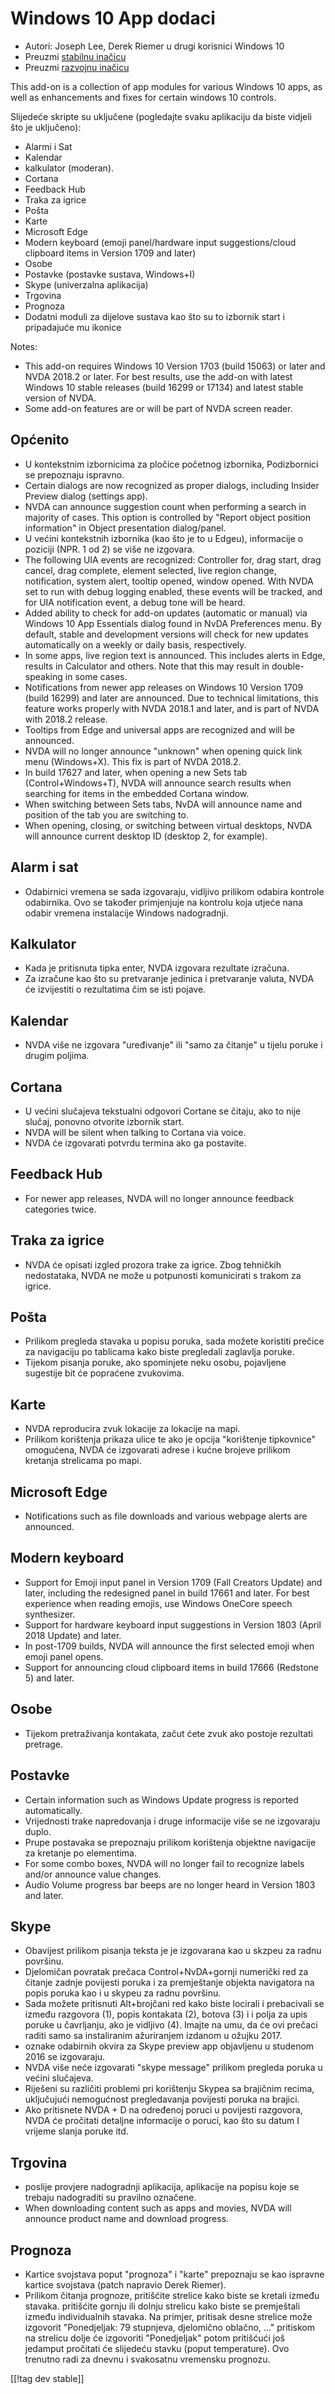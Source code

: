 # Windows 10 App dodaci #

* Autori: Joseph Lee, Derek Riemer u drugi korisnici Windows 10
* Preuzmi [stabilnu inačicu][1]
* Preuzmi [razvojnu inačicu][2]

This add-on is a collection of app modules for various Windows 10 apps, as
well as enhancements and fixes for certain windows 10 controls.

Slijedeće skripte su uključene (pogledajte svaku aplikaciju da biste vidjeli
što je uključeno):

* Alarmi i Sat
* Kalendar
* kalkulator (moderan).
* Cortana
* Feedback Hub
* Traka za igrice
* Pošta
* Karte
* Microsoft Edge
* Modern keyboard (emoji panel/hardware input suggestions/cloud clipboard
  items in Version 1709 and later)
* Osobe
* Postavke (postavke sustava, Windows+I)
* Skype (univerzalna aplikacija)
* Trgovina
* Prognoza
* Dodatni moduli za dijelove sustava kao što su to izbornik start i
  pripadajuće mu ikonice

Notes:

* This add-on requires Windows 10 Version 1703 (build 15063) or later and
  NVDA 2018.2 or later. For best results, use the add-on with latest Windows
  10 stable releases (build 16299 or 17134) and latest stable version of
  NVDA.
* Some add-on features are or will be part of NVDA screen reader.

## Općenito

* U kontekstnim izbornicima za pločice početnog izbornika, Podizbornici se
  prepoznaju ispravno.
* Certain dialogs are now recognized as proper dialogs, including Insider
  Preview dialog (settings app).
* NVDA can announce suggestion count when performing a search in majority of
  cases. This option is controlled by "Report object position information"
  in Object presentation dialog/panel.
* U većini kontekstnih izbornika (kao što je to u Edgeu), informacije o
  poziciji (NPR. 1 od 2) se više ne izgovara.
* The following UIA events are recognized: Controller for, drag start, drag
  cancel, drag complete, element selected, live region change, notification,
  system alert, tooltip opened, window opened. With NVDA set to run with
  debug logging enabled, these events will be tracked, and for UIA
  notification event, a debug tone will be heard.
* Added ability to check for add-on updates (automatic or manual) via
  Windows 10 App Essentials dialog found in NvDA Preferences menu. By
  default, stable and development versions will check for new updates
  automatically on a weekly or daily basis, respectively.
* In some apps, live region text is announced. This includes alerts in Edge,
  results in Calculator and others. Note that this may result in
  double-speaking in some cases.
* Notifications from newer app releases on Windows 10 Version 1709 (build
  16299) and later are announced. Due to technical limitations, this feature
  works properly with NVDA 2018.1 and later, and is part of NVDA with 2018.2
  release.
* Tooltips from Edge and universal apps are recognized and will be
  announced.
* NVDA will no longer announce "unknown" when opening quick link menu
  (Windows+X). This fix is part of NVDA 2018.2.
* In build 17627 and later, when opening a new Sets tab (Control+Windows+T),
  NVDA will announce search results when searching for items in the embedded
  Cortana window.
* When switching between Sets tabs, NvDA will announce name and position of
  the tab you are switching to.
* When opening, closing, or switching between virtual desktops, NVDA will
  announce current desktop ID (desktop 2, for example).

## Alarm i sat

* Odabirnici vremena se sada izgovaraju, vidljivo prilikom odabira kontrole
  odabirnika. Ovo se također primjenjuje na kontrolu koja utjeće nana odabir
  vremena instalacije Windows nadogradnji.

## Kalkulator

* Kada je pritisnuta tipka enter, NVDA izgovara rezultate izračuna.
* Za izračune kao što su pretvaranje jedinica i pretvaranje valuta, NVDA će
  izvijestiti o rezultatima čim se isti pojave. 

## Kalendar

* NVDA više ne izgovara "uređivanje" ili "samo za čitanje" u tijelu poruke i
  drugim poljima.

## Cortana

* U većini slučajeva tekstualni odgovori Cortane se čitaju, ako to nije
  slučaj, ponovno otvorite izbornik start.
* NVDA will be silent when talking to Cortana via voice.
* NVDA će izgovarati potvrdu termina ako ga postavite.

## Feedback Hub

* For newer app releases, NVDA will no longer announce feedback categories
  twice.

## Traka za igrice

* NVDA će opisati izgled prozora trake za igrice. Zbog tehničkih
  nedostataka, NVDA ne može u potpunosti komunicirati s trakom za igrice.

## Pošta

* Prilikom pregleda stavaka u popisu poruka, sada možete koristiti prečice
  za navigaciju po tablicama kako biste pregledali zaglavlja poruke.
* Tijekom pisanja poruke, ako spominjete neku osobu, pojavljene sugestije
  bit će popraćene zvukovima. 

## Karte

* NVDA reproducira zvuk lokacije za lokacije na mapi.
* Prilikom korištenja prikaza ulice te ako je opcija "korištenje tipkovnice"
  omogućena, NVDA će izgovarati adrese i kućne brojeve prilikom kretanja
  strelicama po mapi.

## Microsoft Edge

* Notifications such as file downloads and various webpage alerts are
  announced.

## Modern keyboard

* Support for Emoji input panel in Version 1709 (Fall Creators Update) and
  later, including the redesigned panel in build 17661 and later. For best
  experience when reading emojis, use Windows OneCore speech synthesizer.
* Support for hardware keyboard input suggestions in Version 1803 (April
  2018 Update) and later.
* In post-1709 builds, NVDA will announce the first selected emoji when
  emoji panel opens.
* Support for announcing cloud clipboard items in build 17666 (Redstone 5)
  and later.

## Osobe

* Tijekom pretraživanja kontakata, začut ćete zvuk ako postoje rezultati
  pretrage. 

## Postavke

* Certain information such as Windows Update progress is reported
  automatically.
* Vrijednosti trake napredovanja i druge informacije više se ne izgovaraju
  duplo.
* Prupe postavaka se prepoznaju prilikom korištenja objektne navigacije za
  kretanje po elementima.
* For some combo boxes, NVDA will no longer fail to recognize labels and/or
  announce value changes.
* Audio Volume progress bar beeps are no longer heard in Version 1803 and
  later.

## Skype

* Obavijest prilikom pisanja teksta je je izgovarana kao u skzpeu za radnu
  površinu.
* Djelomičan povratak prečaca  Control+NvDA+gornji numerički red za čitanje
  zadnje povijesti poruka i za premještanje objekta navigatora na popis
  poruka kao i u skypeu za radnu površinu.
* Sada možete pritisnuti Alt+brojčani red kako biste locirali i prebacivali
  se između razgovora (1), popis kontakata (2), botova (3) i i polja za upis
  poruke u čavrljanju, ako je vidljivo (4). Imajte na umu, da će ovi prečaci
  raditi samo sa instaliranim ažuriranjem izdanom u ožujku 2017.
* oznake odabirnih okvira za Skype preview app objavljenu u studenom 2016 se
  izgovaraju.
* NVDA više neće izgovarati "skype message" prilikom pregleda poruka u
  većini slučajeva.
* Riješeni su različiti problemi pri korištenju Skypea sa brajičnim recima,
  uključujući nemogućnost pregledavanja povijesti poruka na brajici. 
* Ako pritisnete NVDA + D na određenoj poruci u povijesti razgovora, NVDA će
  pročitati detaljne informacije o poruci, kao što su datum I vrijeme slanja
  poruke itd. 

## Trgovina

* poslije provjere nadogradnji aplikacija, aplikacije na popisu koje se
  trebaju nadograditi su pravilno označene.
* When downloading content such as apps and movies, NVDA will announce
  product name and download progress.

## Prognoza

* Kartice svojstava poput "prognoza" i "karte" prepoznaju se kao ispravne
  kartice svojstava (patch napravio Derek Riemer).
* Prilikom čitanja prognoze, pritišćite strelice kako biste se kretali
  između stavaka. pritišćite gornju ili dolnju strelicu kako biste se
  premještali između individualnih stavaka. Na primjer, pritisak desne
  strelice može izgovorit "Ponedjeljak: 79 stupnjeva, djelomično oblačno,
  ..." pritiskom na strelicu dolje će izgovoriti "Ponedjeljak" potom
  pritišćući još jedamput pročitati će slijedeću stavku (poput
  temperature). Ovo trenutno radi za dnevnu i svakosatnu vremensku prognozu.

[[!tag dev stable]]

[1]: https://addons.nvda-project.org/files/get.php?file=w10

[2]: https://addons.nvda-project.org/files/get.php?file=w10-dev
